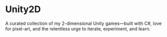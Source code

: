 # Unity2D
A curated collection of my 2-dimensional Unity games—built with C#, love for pixel-art, and the relentless urge to iterate, experiment, and learn.
